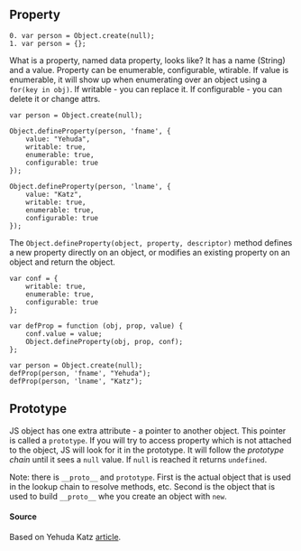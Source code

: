 ## Property

```
0. var person = Object.create(null);
1. var person = {};
```

What is a property, named data property, looks like? It has a name (String) and a value. Property can be enumerable, configurable, wtirable. If value is enumerable, it will show up when enumerating over an object using a `for(key in obj)`. If writable - you can replace it. If configurable - you can delete it or change attrs.

```
var person = Object.create(null);

Object.defineProperty(person, 'fname', {
    value: "Yehuda",
    writable: true,
    enumerable: true,
    configurable: true
});

Object.defineProperty(person, 'lname', {
    value: "Katz",
    writable: true,
    enumerable: true,
    configurable: true
});
```

The `Object.defineProperty(object, property, descriptor)` method defines a new property directly on an object, or modifies an existing property on an object and return the object.

```
var conf = {
    writable: true,
    enumerable: true,
    configurable: true
};

var defProp = function (obj, prop, value) {
    conf.value = value;
    Object.defineProperty(obj, prop, conf);
};

var person = Object.create(null);
defProp(person, 'fname', "Yehuda");
defProp(person, 'lname', "Katz");
```

## Prototype
JS object has one extra attribute - a pointer to another object. This pointer is called a `prototype`. If you will try to access property which is not attached to the object, JS will look for it in the prototype. It will follow the *prototype chain* until it sees a `null` value. If `null` is reached it returns `undefined`.

Note: there is `__proto__` and `prototype`. First is the actual object that is used in the lookup chain to resolve methods, etc. Second is the object that is used to build `__proto__` whe you create an object with `new`.





#### Source
Based on Yehuda Katz [article](http://yehudakatz.com/2011/08/12/understanding-prototypes-in-javascript/).